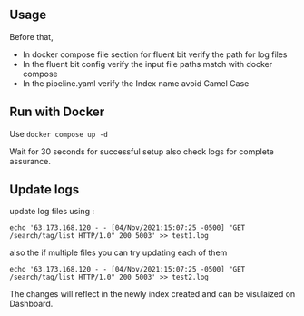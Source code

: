 ## Usage

Before that,

- In docker compose file section for fluent bit verify the path for log files
- In the fluent bit config verify the input file paths match with docker compose
- In the pipeline.yaml verify the Index name avoid Camel Case

## Run with Docker

Use `docker compose up -d`

Wait for 30 seconds for successful setup also check logs for complete assurance.

## Update logs

update log files using :

`echo '63.173.168.120 - - [04/Nov/2021:15:07:25 -0500] "GET /search/tag/list HTTP/1.0" 200 5003' >> test1.log`

also the if multiple files you can try updating each of them

`echo '63.173.168.120 - - [04/Nov/2021:15:07:25 -0500] "GET /search/tag/list HTTP/1.0" 200 5003' >> test2.log`

The changes will reflect in the newly index created and can be visulaized on Dashboard.
